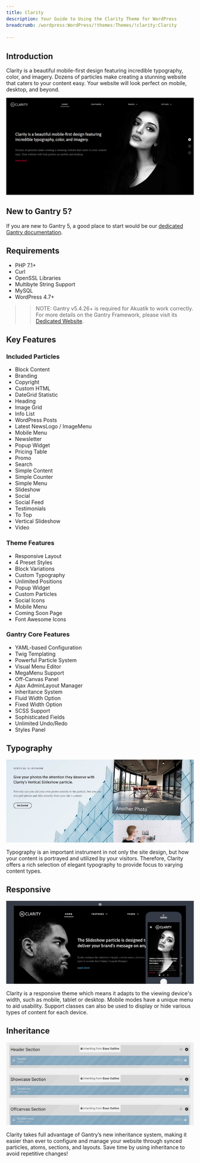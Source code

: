 ```yaml
---
title: Clarity
description: Your Guide to Using the Clarity Theme for WordPress
breadcrumb: /wordpress:WordPress/!themes:Themes/!clarity:Clarity

---
```


Introduction
-----

Clarity is a beautiful mobile-first design featuring incredible typography, color, and imagery. Dozens of particles make creating a stunning website that caters to your content easy. Your website will look perfect on mobile, desktop, and beyond.

![](assets/clarity.png)

New to Gantry 5?
-----
If you are new to Gantry 5, a good place to start would be our [dedicated Gantry documentation](http://docs.gantry.org).

Requirements
-----

* PHP 7.1+
* Curl
* OpenSSL Libraries
* Multibyte String Support
* MySQL
* WordPress 4.7+

>> NOTE: Gantry v5.4.26+ is required for Akuatik to work correctly. For more details on the Gantry Framework, please visit its [Dedicated Website](http://gantry.org).

Key Features
-----

### Included Particles

* Block Content
* Branding
* Copyright
* Custom HTML
* DateGrid Statistic
* Heading
* Image Grid
* Info List
* WordPress Posts
* Latest NewsLogo / ImageMenu
* Mobile Menu
* Newsletter
* Popup Widget
* Pricing Table
* Promo
* Search
* Simple Content
* Simple Counter
* Simple Menu
* Slideshow
* Social
* Social Feed
* Testimonials
* To Top
* Vertical Slideshow
* Video  

### Theme Features

* Responsive Layout
* 4 Preset Styles
* Block Variations
* Custom Typography
* Unlimited Positions
* Popup Widget
* Custom Particles
* Social Icons
* Mobile Menu
* Coming Soon Page
* Font Awesome Icons   

### Gantry Core Features

* YAML-based Configuration
* Twig Templating
* Powerful Particle System
* Visual Menu Editor
* MegaMenu Support
* Off-Canvas Panel
* Ajax AdminLayout Manager
* Inheritance System
* Fluid Width Option
* Fixed Width Option
* SCSS Support
* Sophisticated Fields
* Unlimited Undo/Redo
* Styles Panel  

## Typography

![Typography](assets/ft-2.jpg)

Typography is an important instrument in not only the site design, but how your content is portrayed and utilized by your visitors. Therefore, Clarity offers a rich selection of elegant typography to provide focus to varying content types.

## Responsive

![Responsive](assets/ft-3.jpg)

Clarity is a responsive theme which means it adapts to the viewing device's width, such as mobile, tablet or desktop. Mobile modes have a unique menu to aid usability. Support classes can also be used to display or hide various types of content for each device.

## Inheritance

![Inheritance](assets/ft-4.jpg)

Clarity takes full advantage of Gantry’s new inheritance system, making it easier than ever to configure and manage your website through synced particles, atoms, sections, and layouts. Save time by using inheritance to avoid repetitive changes!